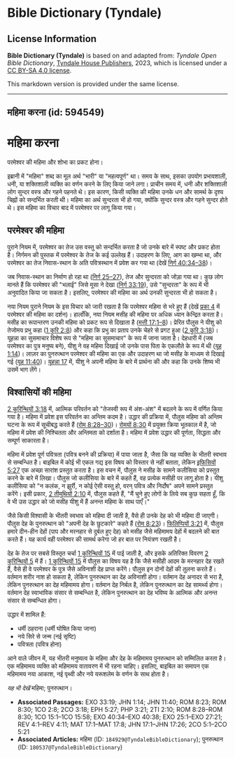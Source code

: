 # Bible Dictionary (Tyndale)

## License Information

**Bible Dictionary (Tyndale)** is based on and adapted from: _Tyndale Open Bible Dictionary_, [Tyndale House Publishers](https://tyndaleopenresources.com/), 2023, which is licensed under a [CC BY-SA 4.0 license](https://creativecommons.org/licenses/by-sa/4.0/legalcode.en).

This markdown version is provided under the same license.



--------------------------------

## महिमा करना (id: 594549)

महिमा करना
==========

परमेश्वर की महिमा और शोभा का प्रकट होना।

इब्रानी में "महिमा" शब्द का मूल अर्थ "भारी" या "महत्वपूर्ण" था। समय के साथ, इसका उपयोग प्रभावशाली, धनी, या शक्तिशाली व्यक्ति का वर्णन करने के लिए किया जाने लगा। प्राचीन समय में, धनी और शक्तिशाली लोग सुन्दर वस्त्र और गहने पहनते थे। इस कारण, किसी व्यक्ति की महिमा उनके धन और सामर्थ के दृश्य चिह्नों को सन्दर्भित करती थी। महिमा का अर्थ सुन्दरता भी हो गया, क्योंकि सुन्दर वस्त्र और गहने सुन्दर होते थे। इस महिमा का विचार बाद में परमेश्वर पर लागू किया गया।

परमेश्वर की महिमा
-----------------

पुराने नियम में, परमेश्वर का तेज उस वस्तु को सन्दर्भित करता है जो उनके बारे में स्पष्ट और प्रकट होता है। निर्गमन की पुस्तक में परमेश्वर के तेज के कई उल्लेख हैं। उदाहरण के लिए, आग का खम्भा था, और परमेश्वर का तेज निवास\-स्थान के अति पवित्रस्थान में प्रवेश कर गया था (देखें [निर्ग 40:34–38](https://ref.ly/Exod40:34-Exod40:38))।

जब निवास\-स्थान का निर्माण हो रहा था ([निर्ग 25–27](https://ref.ly/Exod25:1-Exod27:21)), तेज और सुन्दरता को जोड़ा गया था। कुछ लोग मानते हैं कि परमेश्वर की "भलाई" जिसे मूसा ने देखा ([निर्ग 33:19](https://ref.ly/Exod33:19)), उसे "सुन्दरता" के रूप में भी अनुवादित किया जा सकता है। इसलिए, परमेश्वर की महिमा का अर्थ उनकी सुन्दरता भी हो सकता है।

नया नियम पुराने नियम के इस विचार को जारी रखता है कि परमेश्वर महिमा से भरे हुए हैं (देखें [प्रका 4](https://ref.ly/Rev4:1-Rev4:11) में परमेश्वर की महिमा का दर्शन)। हालाँकि, नया नियम मसीह की महिमा पर अधिक ध्यान केन्द्रित करता है। मसीह का रूपान्तरण उनकी महिमा को प्रकट रूप से दिखाता है ([मत्ती 17:1–8](https://ref.ly/Matt17:1-Matt17:8))। प्रेरित पौलुस ने यीशु को तेजोमय प्रभु कहा ([1 कुरि 2:8](https://ref.ly/1Cor2:8)) और कहा कि प्रभु का प्रताप उनके चेहरे से प्रगट हुआ ([2 कुरि 3:18](https://ref.ly/2Cor3:18))। यूहन्ना का सुसमाचार विशेष रूप से "महिमा का सुसमाचार" के रूप में जाना जाता है। देहधारी में (जब परमेश्वर का पुत्र मनुष्य बने), यीशु ने वह महिमा दिखाई जो उनके पास पिता के एकलौते के रूप में थी ([यूह 1:14](https://ref.ly/John1:14))। लाज़र का पुनरुत्थान परमेश्वर की महिमा का एक और उदाहरण था जो मसीह के माध्यम से दिखाई गई ([यूह 11:40](https://ref.ly/John11:40))। [यूहन्ना 17](https://ref.ly/John17:1-John17:26) में, यीशु ने अपनी महिमा के बारे में प्रार्थना की और कहा कि उनके शिष्य भी उसमें भाग लेंगे।

विश्वासियों की महिमा
--------------------

[2 कुरिन्थियों 3:18](https://ref.ly/2Cor3:18) में, आत्मिक परिवर्तन को "तेजस्वी रूप में अंश\-अंश" में बदलने के रूप में वर्णित किया गया है। महिमा में प्रवेश इस परिवर्तन का अन्तिम कदम है। उद्धार की प्रक्रिया में, पौलुस महिमा को अन्तिम घटना के रूप में सूचीबद्ध करते हैं ([रोम 8:28–30](https://ref.ly/Rom8:28-Rom8:30))। [रोमयों 8:30](https://ref.ly/Rom8:30) में प्रयुक्त क्रिया भूतकाल में है, जो महिमा में प्रवेश की निश्चितता और अन्तिमता को दर्शाता है। महिमा में प्रवेश उद्धार की पूर्णता, सिद्धता और सम्पूर्ण साकारता है।

महिमा में प्रवेश पूर्ण पवित्रता (पवित्र बनने की प्रक्रिया) में पाया जाता है, जैसा कि यह व्यक्ति के भीतरी स्वभाव से सम्बन्धित है। बाइबिल में कोई भी एकल गद्य इस विषय को विस्तार से नहीं बताता, लेकिन [इफिसियों 5:27](https://ref.ly/Eph5:27) एक अच्छा सारांश प्रस्तुत करता है। इस वचन में, पौलुस ने मसीह के सामने कलीसिया को प्रस्तुत करने के बारे में लिखा। पौलुस जो कलीसिया के बारे में कहते हैं, वह प्रत्येक मसीही पर लागू होता है। यीशु कलीसिया को "न कलंक, न झुर्री, न कोई ऐसी वस्तु हो, वरन् पवित्र और निर्दोष" अपने सामने प्रस्तुत करेंगे। इसी प्रकार, [2 तीमुथियों 2:10](https://ref.ly/2Tim2:10) में, पौलुस कहते हैं, "मैं चुने हुए लोगों के लिये सब कुछ सहता हूँ, कि वे भी उस उद्धार को जो मसीह यीशु में हैं अनन्त महिमा के साथ पाएँ।"

जैसे किसी विश्वासी के भीतरी स्वभाव को महिमा दी जाती है, वैसे ही उनके देह को भी महिमा दी जाएगी। पौलुस देह के पुनरुत्थान को "अपनी देह के छुटकारे" कहते हैं ([रोम 8:23](https://ref.ly/Rom8:23))। [फिलिप्पियों 3:21](https://ref.ly/Phil3:21) में, पौलुस हमारे दीन\-हीन देहों (पाप और मरनहार से दुर्बल हुए देह) को मसीह जैसे महिमामय देहों में बदलने की बात करते हैं। यह कार्य वही परमेश्वर की सामर्थ करेगा जो हर बात पर नियंत्रण रखती है।

देह के तेज पर सबसे विस्तृत चर्चा [1 कुरिन्थियों 15](https://ref.ly/1Cor15:1-1Cor15:58) में पाई जाती है, और इसके अतिरिक्त विवरण [2 कुरिन्थियों 5](https://ref.ly/2Cor5:1-2Cor5:21) में हैं। [1 कुरिन्थियों 15](https://ref.ly/1Cor15:1-1Cor15:58) में पौलुस का विषय यह है कि जैसे मसीही आदम के मरनहार देह रखते हैं, वैसे ही वे परमेश्वर के पुत्र जैसे अविनाशी देह प्राप्त करेंगे। पौलुस इन दोनों देहों की तुलना करते हैं। वर्तमान शरीर नाश हो सकता है, लेकिन पुनरुत्थान का देह अविनाशी होगा। वर्तमान देह अनादर से भरा है, लेकिन पुनरुत्थान का देह महिमामय होगा। वर्तमान देह निर्बल है, लेकिन पुनरुत्थान का देह सामर्थ्य होगा। वर्तमान देह स्वाभाविक संसार से सम्बन्धित है, लेकिन पुनरुत्थान का देह भविष्य के आत्मिक और अनन्त संसार से सम्बन्धित होगा।

उद्धार में शामिल हैं:

* धर्मी ठहराना (धर्मी घोषित किया जाना)
* नये सिरे से जन्म (नई सृष्टि)
* पवित्रता (पवित्र होना)

आने वाले जीवन में, यह भीतरी मनुष्यत्व के महिमा और देह के महिमामय पुनरुत्थान को सम्मिलित करता है। एक महिमामय व्यक्ति को महिमामय वातावरण में भी रहना चाहिए। इसलिए, बाइबिल का समापन एक महिमामय नया आकाश, नई पृथ्वी और नये यरूशलेम के वर्णन के साथ होता है।

*यह भी देखें* महिमा; पुनरुत्थान।

* **Associated Passages:** EXO 33:19; JHN 1:14; JHN 11:40; ROM 8:23; ROM 8:30; 1CO 2:8; 2CO 3:18; EPH 5:27; PHP 3:21; 2TI 2:10; ROM 8:28–ROM 8:30; 1CO 15:1–1CO 15:58; EXO 40:34–EXO 40:38; EXO 25:1–EXO 27:21; REV 4:1–REV 4:11; MAT 17:1–MAT 17:8; JHN 17:1–JHN 17:26; 2CO 5:1–2CO 5:21
* **Associated Articles:** महिमा (ID: `184929@TyndaleBibleDictionary`); पुनरुत्थान (ID: `180537@TyndaleBibleDictionary`)

